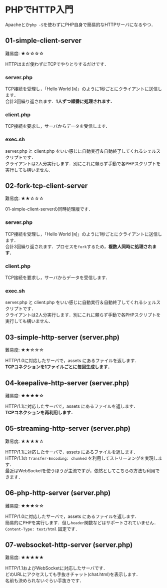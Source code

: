 # PHPでHTTP入門

Apacheとか`php -S`を使わずにPHP自身で簡易的なHTTPサーバになるやつ．

## 01-simple-client-server

難易度: ★☆☆☆☆

HTTPはまだ使わずにTCPでやりとりするだけです．

### server.php

TCP接続を受理し，「Hello World [`N`]」のように1秒ごとにクライアントに送信します．  
合計3回繰り返されます．**1人ずつ順番に処理されます．**

### client.php

TCP接続を要求し，サーバからデータを受信します．

### exec.sh

server.php と client.php をいい感じに自動実行＆自動終了してくれるシェルスクリプトです．  
クライアントは2人分実行します．別にこれに頼らず手動で各PHPスクリプトを実行しても構いません．

## 02-fork-tcp-client-server

難易度: ★★☆☆☆

01-simple-client-serverの同時処理版です．  

### server.php

TCP接続を受理し，「Hello World [`N`]」のように1秒ごとにクライアントに送信します．  
合計3回繰り返されます．プロセスを`fork`するため，**複数人同時に処理されます．**

### client.php

TCP接続を要求し，サーバからデータを受信します．

### exec.sh

server.php と client.php をいい感じに自動実行＆自動終了してくれるシェルスクリプトです．  
クライアントは2人分実行します．別にこれに頼らず手動で各PHPスクリプトを実行しても構いません．

## 03-simple-http-server (server.php)

難易度: ★★☆☆☆

HTTP/1.0に対応したサーバで，assets にあるファイルを返します．  
**TCPコネクションを1ファイルごとに毎回生成します．**

## 04-keepalive-http-server (server.php)

難易度: ★★★★☆

HTTP/1.1に対応したサーバで，assets にあるファイルを返します．  
**TCPコネクションを再利用します．**

## 05-streaming-http-server (server.php)

難易度: ★★★★☆

HTTP/1.1に対応したサーバで，assets にあるファイルを返します．  
HTTP/1.1の `Transfer-Encoding: chunked` を利用してストリーミングを実現します．  
最近はWebSocketを使うほうが主流ですが，依然としてこちらの方法も利用できます．

## 06-php-http-server (server.php)

難易度: ★★★☆☆

HTTP/1.0に対応したサーバで，assets にあるファイルを返します．  
簡易的にPHPを実行します．但し`header`関数などはサポートされていません．  
`Content-Type: text/html` 固定です．

## 07-websocket-http-server (server.php)

難易度: ★★★★★

HTTP/1.1およびWebSocketに対応したサーバです．  
どのURLにアクセスしても手抜きチャット(chat.html)を表示します．  
名前も決められないぐらい手抜きです．
